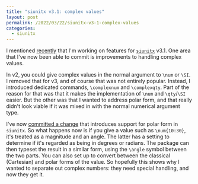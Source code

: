 ```yaml
---
title: "siunitx v3.1: complex values"
layout: post
permalink: /2022/03/22/siunitx-v3-1-complex-values
categories:
  - siunitx
---
```


I mentioned [recently](/2022/03/11/siunitx-v3-1-development) that I'm working on
features for [`siunitx`](https://ctan.org/pkg/siunitx) v3.1. One area that I've
now been able  to commit is improvements to handling complex values.

In v2, you could give complex values in the normal argument to `\num` or `\SI`.
I removed that for v3, and of course that was not entirely popular. Instead, I
introduced dedicated commands, `\complexnum` and `\complexqty`. Part of the
reason  for that was that it makes the implementation of `\num` and `\qty`/`\SI`
easier. But the other was that I wanted to address polar form, and that really
didn't  look viable if it was mixed in with the normal numerical argument type.

I've now [committed a
change](https://github.com/josephwright/siunitx/commit/782e8f0a8a2d08592870023a7584c8735775f96f)
that introduces support for polar form in `siunitx`. So what happens now is if
you give a value such as `\num{10:30}`, it's treated as a magnitude and an
angle. The latter has a setting to determine if it's regarded as being in
degrees or radians. The package can then typeset the result in a similar form,
using the `\angle` symbol between the two parts. You can also set up to  convert
between the classical (Cartesian) and polar forms of the value. So hopefully
this shows why I wanted to separate out complex numbers: they need special
handling, and now they get it.
